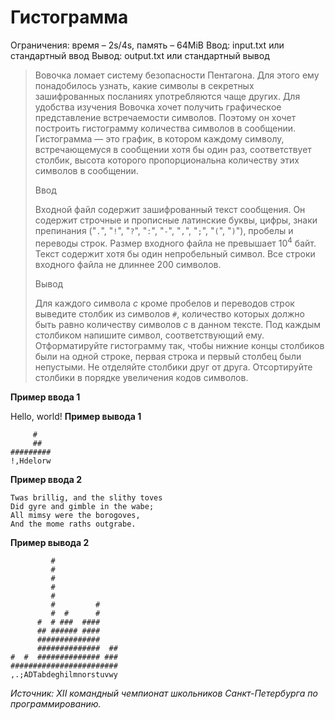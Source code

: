 # Гистограмма

Ограничения: время – 2s/4s, память – 64MiB Ввод: input.txt или стандартный ввод Вывод: output.txt или стандартный вывод

> Вовочка ломает систему безопасности Пентагона. Для этого ему понадобилось узнать, какие символы в секретных зашифрованных посланиях употребляются чаще других. Для удобства изучения Вовочка хочет получить графическое представление встречаемости символов. Поэтому он хочет построить гистограмму количества символов в сообщении. Гистограмма — это график, в котором каждому символу, встречающемуся в сообщении хотя бы один раз, соответствует столбик, высота которого пропорциональна количеству этих символов в сообщении.
>
> Ввод
>
> Входной файл содержит зашифрованный текст сообщения. Он содержит строчные и прописные латинские буквы, цифры, знаки препинания ("`.`", "`!`", "`?`", "`:`", "`-`", "`,`", "`;`", "`(`", "`)`"), пробелы и переводы строк. Размер входного файла не превышает $10^4$ байт. Текст содержит хотя бы один непробельный символ. Все строки входного файла не длиннее 200 символов.
>
> Вывод
>
> Для каждого символа $c$ кроме пробелов и переводов строк выведите столбик из символов `#`, количество которых должно быть равно количеству символов $c$ в данном тексте. Под каждым столбиком напишите символ, соответствующий ему. Отформатируйте гистограмму так, чтобы нижние концы столбиков были на одной строке, первая строка и первый столбец были непустыми. Не отделяйте столбики друг от друга. Отсортируйте столбики в порядке увеличения кодов символов.

**Пример ввода 1**

Hello, world!
**Пример вывода 1**
```
     #   
     ##  
#########
!,Hdelorw
```
**Пример ввода 2**
```
Twas brillig, and the slithy toves
Did gyre and gimble in the wabe;
All mimsy were the borogoves,
And the mome raths outgrabe.
```
**Пример вывода 2**
```
         #              
         #              
         #              
         #              
         #              
         #         #    
         #  #      #    
      #  # ###  ####    
      ## ###### ####    
      ##############    
      ##############  ##
#  #  ############## ###
########################
,.;ADTabdeghilmnorstuvwy
```

*Источник: XII командный чемпионат школьников Санкт-Петербурга по программированию.*
